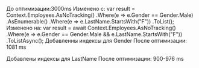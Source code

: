 ﻿
До оптимизации:3000ms
Изменено с:
var result = Context.Employees.AsNoTracking()
    .Where(e => e.Gender == Gender.Male)
    .AsEnumerable()
    .Where(e => e.LastName.StartsWith("F"))
    .ToList();
Изменено на:
  var result = await Context.Employees.AsNoTracking()
                 .Where(e => e.Gender == Gender.Male && e.LastName.StartsWith("F"))
                 .ToListAsync();
Добавленны индексы для Gender
После оптимизации: 1081 ms 

Добавлены индексы для LastName
После оптимизации: 900-976 ms
